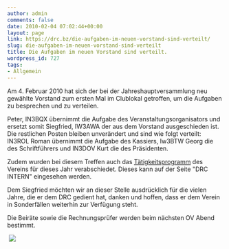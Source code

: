 ```yaml
---
author: admin
comments: false
date: 2010-02-04 07:02:44+00:00
layout: page
link: https://drc.bz/die-aufgaben-im-neuen-vorstand-sind-verteilt/
slug: die-aufgaben-im-neuen-vorstand-sind-verteilt
title: Die Aufgaben im neuen Vorstand sind verteilt.
wordpress_id: 727
tags:
- Allgemein
---
```


Am 4. Februar 2010 hat sich der bei der Jahreshauptversammlung neu gewählte Vorstand zum ersten Mal im Clublokal getroffen, um die Aufgaben zu besprechen und zu verteilen.


Peter, IN3BQX übernimmt die Aufgabe des Veranstaltungsorganisators und ersetzt somit Siegfried, IW3AWA der aus dem Vorstand ausgeschieden ist. Die restlichen Posten bleiben unverändert und sind wie folgt verteilt: IN3ROL Roman übernimmt die Aufgabe des Kassiers, Iw3BTW Georg die des Schriftführers und IN3DOV Kurt die des Präsidenten.

Zudem wurden bei diesem Treffen auch das [Tätigkeitsprogramm](https://drc.bz/?page_id=714) des Vereins für dieses Jahr verabschiedet. Dieses kann auf der Seite "DRC INTERN" eingesehen werden.

Dem Siegfried möchten wir an dieser Stelle ausdrücklich für die vielen Jahre, die er dem DRC gedient hat, danken und hoffen, dass er dem Verein in Sonderfällen weiterhin zur Verfügung steht.

Die Beiräte sowie die Rechnungsprüfer werden beim nächsten OV Abend bestimmt.


 ![](https://drc.bz/wp-content/uploads/2010/02/IMG_5400-300x225.jpg)
